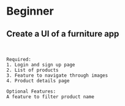 # Beginner

## __Create a UI of a furniture app__
<br>

```
Required:
1. Login and sign up page
2. List of products
3. Feature to navigate through images
4. Product details page
```
```
Optional Features:
A feature to filter product name
```